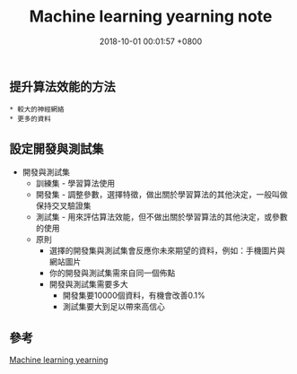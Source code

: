 ﻿---
layout: post
title:  "Machine learning yearning note"
date:   2018-10-01 00:01:57 +0800
categories: machine-learning
---
## 提升算法效能的方法
	* 較大的神經網絡
	* 更多的資料

## 設定開發與測試集
* 開發與測試集
	* 訓練集 - 學習算法使用
	* 開發集 - 調整參數，選擇特徵，做出關於學習算法的其他決定，一般叫做保持交叉驗證集
	* 測試集 - 用來評估算法效能，但不做出關於學習算法的其他決定，或參數的使用
	* 原則
		* 選擇的開發集與測試集會反應你未來期望的資料，例如：手機圖片與網站圖片
		* 你的開發與測試集需來自同一個佈點
		* 開發與測試集需要多大
			* 開發集要10000個資料，有機會改善0.1%
			* 測試集要大到足以帶來高信心

## 參考
[Machine learning yearning](https://github.com/amusi/machine-learning-yearning-cn/blob/master/Machine%20Learning%20Yearning%201-58%EF%BC%88by%20Andrew%20NG%EF%BC%89.pdf)